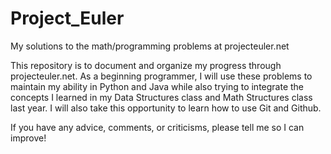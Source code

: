 Project_Euler
=============

My solutions to the math/programming problems at projecteuler.net

This repository is to document and organize my progress through projecteuler.net.
As a beginning programmer, I will use these problems to maintain my ability in Python and Java
while also trying to integrate the concepts I learned in my Data Structures class and Math 
Structures class last year. I will also take this opportunity to learn how to use Git and Github.

If you have any advice, comments, or criticisms, please tell me so I can improve!
